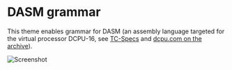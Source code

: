 # DASM grammar

This theme enables grammar for DASM (an assembly language targeted for the virtual processor DCPU-16, see [TC-Specs](https://github.com/techcompliant/TC-Specs) and [dcpu.com on the archive](https://web.archive.org/web/20130817110245/http://dcpu.com)).

![Screenshot](https://i.imgur.com/lZZiElS.png)
